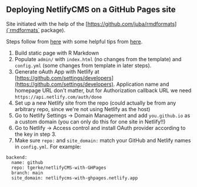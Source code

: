 ## Deploying NetlifyCMS on a GitHub Pages site

Site initiated with the help of the [https://github.com/juba/rmdformats](`rmdformats` package).

Steps follow from [here](https://www.netlifycms.org/docs/add-to-your-site/) with some helpful tips from [here](https://cnly.github.io/2018/04/14/just-3-steps-adding-netlify-cms-to-existing-github-pages-site-within-10-minutes.html).

1. Build static page with R Markdown
2. Populate `admin/` with `index.html` (no changes from the template) and `config.yml` (some changes from template in later steps).
3. Generate oAuth App with Netlify at [https://github.com/settings/developers](https://github.com/settings/developers). Application name and homepage URL don't matter, but for Authorization callback URL we need `https://api.netlify.com/auth/done`
4. Set up a new Netlify site from the repo (could actually be from any arbitrary repo, since we're not using Netlify as the host)
5. Go to Netlify Settings -> Domain Management and add `you.github.io` as a custom domain (you can only do this for one site in Netlify!!)
6. Go to Netlify -> Access control and install OAuth provider according to the key in step 3. 
7. Make sure `repo:` and `site_domain:` match your GitHub and Netlify names in `config.yml`. For example: 
```
backend:
  name: github
  repo: tgerke/netlifyCMS-with-GHPages
  branch: main
  site_domain: netlifycms-with-ghpages.netlify.app
```